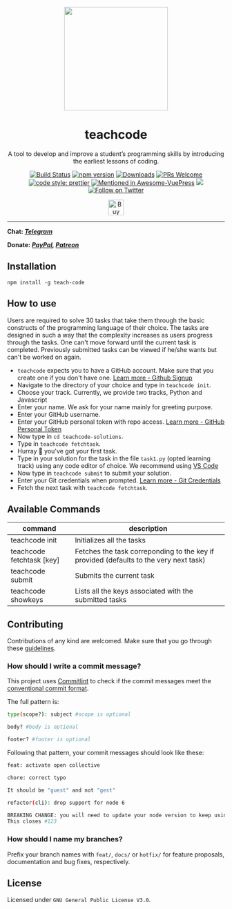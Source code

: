 <p align="center">
  <a href="https://teachcode.madlabs.xyz/"><img src="https://i.imgur.com/BuMZB6C.png" width="240" height="240"></a>
  <h1 align="center">teachcode</h1>
  <p align="center"> A tool to develop and improve a student’s programming skills by introducing the earliest lessons of coding. </p>
</p>

<p align="center">
	<a href="https://travis-ci.com/madlabsinc/teachcode"><img src="https://travis-ci.com/madlabsinc/teachcode.svg?branch=master" alt="Build Status" /></a>
	<a href="https://www.npmjs.com/package/teach-code"><img src="https://badgen.net/npm/v/teach-code" alt="npm version" /></a>
	<a href="https://www.npmjs.com/package/teach-code"><img src="https://badgen.net/npm/dm/teach-code" alt="Downloads" /></a>
	<a href="https://github.com/madlabsinc/teachcode/pull/new"><img src="https://img.shields.io/badge/PRs%20-welcome-brightgreen.svg" alt="PRs Welcome" /></a>
	<a href="https://github.com/prettier/prettier"><img src="https://img.shields.io/badge/code_style-prettier-ff69b4.svg" alt="code style: prettier" /></a>
	<a href="https://github.com/ulivz/awesome-vuepress"><img src="https://awesome.re/mentioned-badge.svg" alt="Mentioned in Awesome-VuePress" /></a>
	<a title="Chat on Telegram" href="https://t.me/teach_code"><img src="https://img.shields.io/badge/chat-Telegram-blueviolet?logo=Telegram"/></a>
	<a href="https://twitter.com/intent/follow?screen_name=teachcode_cli"><img src="https://img.shields.io/twitter/follow/teachcode_cli.svg?style=social&label=Follow%20@teachcode_cli" alt="Follow on Twitter"></a>
</p>

<p align="center">
	<a href='https://www.buymeacoffee.com/jamesgeorge007' target='_blank'><img height='36' style='border:0px;height:36px;' src='https://bmc-cdn.nyc3.digitaloceanspaces.com/BMC-button-images/custom_images/orange_img.png' border='0' alt='Buy Me a Coffee' /></a>
</p>

---

**Chat: _[Telegram](https://t.me/teach_code)_**

**Donate: _[PayPal](https://www.paypal.me/jamesgeorge007), [Patreon](https://www.patreon.com/jamesgeorge007)_**

## Installation

`npm install -g teach-code`

## How to use

Users are required to solve 30 tasks that take them through the basic constructs of the programming language of their choice. The tasks are designed in such a way that the complexity increases as users progress through the tasks. One can't move forward until the current task is completed. Previously submitted tasks can be viewed if he/she wants but can't be worked on again.

- `teachcode` expects you to have a GitHub account. Make sure that you create one if you don't have one. [Learn more - Github Signup](https://docs.github.com/en/github/getting-started-with-github/signing-up-for-a-new-github-account)
- Navigate to the directory of your choice and type in `teachcode init`.
- Choose your track. Currently, we provide two tracks, Python and Javascript
- Enter your name. We ask for your name mainly for greeting purpose.
- Enter your GitHub username.
- Enter your GitHub personal token with repo access. [Learn more - GitHub Personal Token](https://docs.github.com/en/github/authenticating-to-github/creating-a-personal-access-token)
- Now type in `cd teachcode-solutions`.
- Type in `teachcode fetchtask`.
- Hurray :tada: you've got your first task.
- Type in your solution for the task in the file `task1.py` (opted learning track) using any code editor of choice. We recommend using [VS Code](https://code.visualstudio.com/)
- Now type in `teachcode submit` to submit your solution.
- Enter your Git credentials when prompted. [Learn more - Git Credentials](https://docs.github.com/en/github/getting-started-with-github/getting-started-with-git)
- Fetch the next task with `teachcode fetchtask`.

## Available Commands

| command                   | description                                                                           |
| ------------------------- | ------------------------------------------------------------------------------------- |
| teachcode init            | Initializes all the tasks                                                             |
| teachcode fetchtask [key] | Fetches the task correponding to the key if provided (defaults to the very next task) |
| teachcode submit          | Submits the current task                                                              |
| teachcode showkeys        | Lists all the keys associated with the submitted tasks                                |

## Contributing

Contributions of any kind are welcomed. Make sure that you go through these [guidelines](https://teachcode.madlabs.xyz/guide/contributing.html).

### How should I write a commit message?

This project uses [Commitlint](https://github.com/conventional-changelog/commitlint/#what-is-commitlint) to check if the commit messages meet the [conventional commit format](https://www.conventionalcommits.org/en/v1.0.0/).

The full pattern is:

```sh
type(scope?): subject #scope is optional

body? #body is optional

footer? #footer is optional
```

Following that pattern, your commit messages should look like these:

```sh
feat: activate open collective
```

```sh
chore: correct typo

It should be "guest" and not "gest"
```

```sh
refactor(cli): drop support for node 6

BREAKING CHANGE: you will need to update your node version to keep using this CLI
This closes #123
```

### How should I name my branches?

Prefix your branch names with `feat/`, `docs/` or `hotfix/` for feature proposals, documentation and bug fixes, respectively.

## License

Licensed under `GNU General Public License V3.0`.
